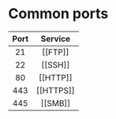 # Common ports

| Port | Service |
| :---: | :---: |
| 21 | [[FTP]] |
| 22 | [[SSH]] |
| 80 | [[HTTP]] |
| 443 | [[HTTPS]] |
| 445 | [[SMB]] |